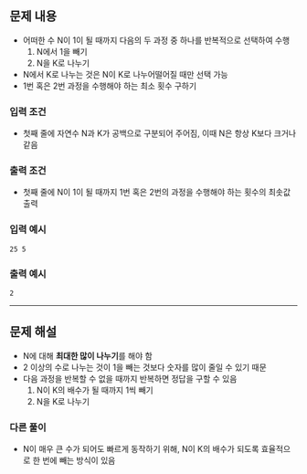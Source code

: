 ## 문제 내용

- 어떠한 수 N이 1이 될 때까지 다음의 두 과정 중 하나를 반복적으로 선택하여 수행
  1. N에서 1을 빼기
  2. N을 K로 나누기
- N에서 K로 나누는 것은 N이 K로 나누어떨어질 때만 선택 가능
- 1번 혹은 2번 과정을 수행해야 하는 최소 횟수 구하기

### 입력 조건

- 첫째 줄에 자연수 N과 K가 공백으로 구분되어 주어짐, 이때 N은 항상 K보다 크거나 같음

### 출력 조건

- 첫째 줄에 N이 1이 될 때까지 1번 혹은 2번의 과정을 수행해야 하는 횟수의 최솟값 출력

### 입력 예시

``` shell
25 5
```

### 출력 예시

``` shell
2
```

---

## 문제 해설

- N에 대해 **최대한 많이 나누기**를 해야 함
- 2 이상의 수로 나누는 것이 1을 빼는 것보다 숫자를 많이 줄일 수 있기 때문
- 다음 과정을 반복할 수 없을 때까지 반복하면 정답을 구할 수 있음
  1. N이 K의 배수가 될 때까지 1씩 빼기
  2. N을 K로 나누기

### 다른 풀이

- N이 매우 큰 수가 되어도 빠르게 동작하기 위해, N이 K의 배수가 되도록 효율적으로 한 번에 빼는 방식이 있음